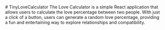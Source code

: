 #   T i n y L o v e C a l c u l a t o r 
The Love Calculator is a simple React application that allows users to calculate the love percentage between two people. With just a click of a button, users can generate a random love percentage, providing a fun and entertaining way to explore relationships and compatibility.
 
 
